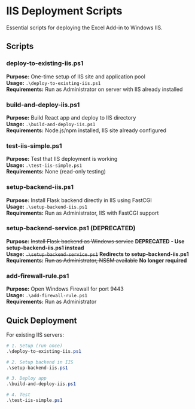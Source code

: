 # IIS Deployment Scripts

Essential scripts for deploying the Excel Add-in to Windows IIS.

## Scripts

### deploy-to-existing-iis.ps1
**Purpose:** One-time setup of IIS site and application pool  
**Usage:** `.\deploy-to-existing-iis.ps1`  
**Requirements:** Run as Administrator on server with IIS already installed

### build-and-deploy-iis.ps1  
**Purpose:** Build React app and deploy to IIS directory  
**Usage:** `.\build-and-deploy-iis.ps1`  
**Requirements:** Node.js/npm installed, IIS site already configured

### test-iis-simple.ps1
**Purpose:** Test that IIS deployment is working  
**Usage:** `.\test-iis-simple.ps1`  
**Requirements:** None (read-only testing)

### setup-backend-iis.ps1
**Purpose:** Install Flask backend directly in IIS using FastCGI  
**Usage:** `.\setup-backend-iis.ps1`  
**Requirements:** Run as Administrator, IIS with FastCGI support

### setup-backend-service.ps1 (DEPRECATED)
**Purpose:** ~~Install Flask backend as Windows service~~ **DEPRECATED - Use setup-backend-iis.ps1 instead**  
**Usage:** ~~`.\setup-backend-service.ps1`~~ **Redirects to setup-backend-iis.ps1**  
**Requirements:** ~~Run as Administrator, NSSM available~~ **No longer required**

### add-firewall-rule.ps1
**Purpose:** Open Windows Firewall for port 9443  
**Usage:** `.\add-firewall-rule.ps1`  
**Requirements:** Run as Administrator

## Quick Deployment

For existing IIS servers:

```powershell
# 1. Setup (run once)
.\deploy-to-existing-iis.ps1

# 2. Setup backend in IIS
.\setup-backend-iis.ps1

# 3. Deploy app  
.\build-and-deploy-iis.ps1

# 4. Test
.\test-iis-simple.ps1
```